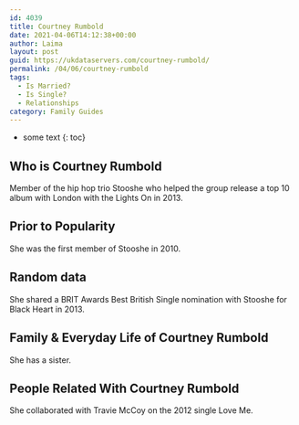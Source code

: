 ```yaml
---
id: 4039
title: Courtney Rumbold
date: 2021-04-06T14:12:38+00:00
author: Laima
layout: post
guid: https://ukdataservers.com/courtney-rumbold/
permalink: /04/06/courtney-rumbold
tags:
  - Is Married?
  - Is Single?
  - Relationships
category: Family Guides
---
```


* some text
{: toc}


## Who is Courtney Rumbold
                  
                  
                  
Member of the hip hop trio Stooshe who helped the group release a top 10 album with London with the Lights On in 2013.
                  
              
            
              
            
                
                
                
## Prior to Popularity
                  
                  
                  
She was the first member of Stooshe in 2010.
                  
              
            
              
            
                
                
                
## Random data
                  
                  
                  
She shared a BRIT Awards Best British Single nomination with Stooshe for Black Heart in 2013.
                  
              
            
              
            
                
                
                
## Family & Everyday Life of Courtney Rumbold
                  
                  
                  
She has a sister.
                  
              
            
              
            
                
                
                
## People Related With Courtney Rumbold
                  
                  
                  
She collaborated with Travie McCoy on the 2012 single Love Me.
                  
              
            
              
            
                
              
            
              
              
            
            
              
            
          
          
          